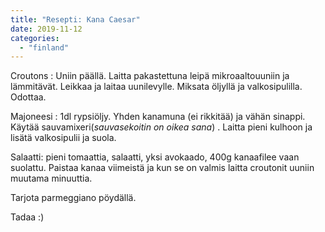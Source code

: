 ```yaml
---
title: "Resepti: Kana Caesar"
date: 2019-11-12
categories: 
  - "finland"
---
```


Croutons : Uniin päällä. Laitta pakastettuna leipä mikroaaltouuniin ja lämmitävät. Leikkaa ja laitaa uunilevylle. Miksata öljyllä ja valkosipulilla. Odottaa.

Majoneesi : 1dl rypsiöljy. Yhden kanamuna (ei rikkitää) ja vähän sinappi. Käytää sauvamixeri(_sauvasekoitin on oikea sana_) . Laitta pieni kulhoon ja lisätä valkosipulii ja suola.

Salaatti: pieni tomaattia, salaatti, yksi avokaado, 400g kanaafilee vaan suolattu. Paistaa kanaa viimeistä ja kun se on valmis laitta croutonit uuniin muutama minuuttia.

Tarjota parmeggiano pöydällä.

Tadaa :)
